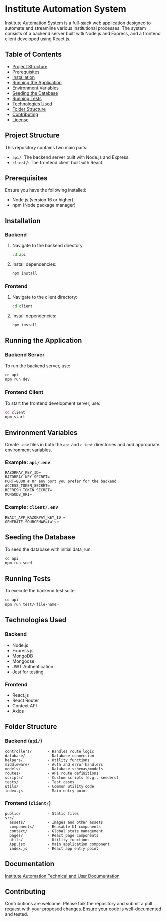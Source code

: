 # Institute Automation System

Institute Automation System is a full-stack web application designed to automate and streamline various institutional processes. The system consists of a backend server built with Node.js and Express, and a frontend client developed using React.js.

## Table of Contents

- [Project Structure](#project-structure)
- [Prerequisites](#prerequisites)
- [Installation](#installation)
- [Running the Application](#running-the-application)
- [Environment Variables](#environment-variables)
- [Seeding the Database](#seeding-the-database)
- [Running Tests](#running-tests)
- [Technologies Used](#technologies-used)
- [Folder Structure](#folder-structure)
- [Contributing](#contributing)
- [License](#license)

## Project Structure

This repository contains two main parts:

- `api/`: The backend server built with Node.js and Express.
- `client/`: The frontend client built with React.

## Prerequisites

Ensure you have the following installed:

- Node.js (version 16 or higher)
- npm (Node package manager)

## Installation

### Backend

1. Navigate to the backend directory:
    ```bash
    cd api
    ```
2. Install dependencies:
    ```bash
    npm install
    ```

### Frontend

1. Navigate to the client directory:
    ```bash
    cd client
    ```
2. Install dependencies:
    ```bash
    npm install
    ```

## Running the Application

### Backend Server

To run the backend server, use:

```bash
cd api
npm run dev
```

### Frontend Client

To start the frontend development server, use:

```bash
cd client
npm start
```

## Environment Variables

Create `.env` files in both the `api` and `client` directories and add appropriate environment variables.

### Example: `api/.env`

```
RAZORPAY_KEY_ID= 
RAZORPAY_KEY_SECRET= 
PORT=8000 # Or any port you prefer for the backend
ACCESS_TOKEN_SECRET=
REFRESH_TOKEN_SECRET=
MONGODB_URI=
```

### Example: `client/.env`

```
REACT_APP_RAZORPAY_KEY_ID = 
GENERATE_SOURCEMAP=false
```

## Seeding the Database

To seed the database with initial data, run:

```bash
cd api
npm run seed
```

## Running Tests

To execute the backend test suite:

```bash
cd api
npm run test/<file-name>
```

## Technologies Used

### Backend

- Node.js
- Express.js
- MongoDB 
- Mongoose 
- JWT Authentication
- Jest for testing

### Frontend

- React.js
- React Router
- Context API
- Axios

## Folder Structure

### Backend (`api/`)

```
controllers/       - Handles route logic
database/          - Database connection
helpers/           - Utility functions
middleware/        - Auth and error handlers
models/            - Database schemas/models
routes/            - API route definitions
scripts/           - Custom scripts (e.g., seeders)
tests/             - Test cases
utils/             - Common utility code
index.js           - Main entry point
```

### Frontend (`client/`)

```
public/            - Static files
src/
  assets/          - Images and other assets
  components/      - Reusable UI components
  context/         - Global state management
  pages/           - React page components
  utils/           - Utility functions
  App.jsx          - Main application component
  index.js         - React app entry point
```
## Documentation
[Institute Automation Technical and User Documentation](https://instituteautomation.netlify.app/)
## Contributing

Contributions are welcome. Please fork the repository and submit a pull request with your proposed changes. Ensure your code is well-documented and tested.
